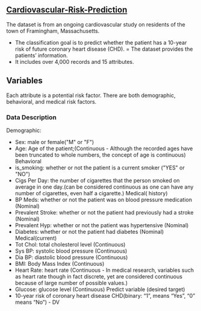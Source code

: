 ## [Cardiovascular-Risk-Prediction](https://github.com/Himanshut504/Cardiovascular-Risk-Prediction/files/8323189/Cardiovascular.Risk.Prediction.Document.pdf)

The dataset is from an ongoing cardiovascular study on residents of the town of Framingham, Massachusetts.

- The classification goal is to predict whether the patient has a 10-year risk of future coronary heart disease (CHD).
= The dataset provides the patients’ information.
- It includes over 4,000 records and 15 attributes.

## Variables
Each attribute is a potential risk factor. There are both demographic, behavioral, and medical risk factors.

### Data Description
Demographic:
-  Sex: male or female("M" or "F")
-  Age: Age of the patient;(Continuous - Although the recorded ages have been truncated to
whole numbers, the concept of age is continuous)
Behavioral
-  is_smoking: whether or not the patient is a current smoker ("YES" or "NO")
-  Cigs Per Day: the number of cigarettes that the person smoked on average in one day.(can be
considered continuous as one can have any number of cigarettes, even half a cigarette.)
Medical( history)
-  BP Meds: whether or not the patient was on blood pressure medication (Nominal)
-  Prevalent Stroke: whether or not the patient had previously had a stroke (Nominal)
-  Prevalent Hyp: whether or not the patient was hypertensive (Nominal)
-  Diabetes: whether or not the patient had diabetes (Nominal)
Medical(current)
-  Tot Chol: total cholesterol level (Continuous)
-  Sys BP: systolic blood pressure (Continuous)
-  Dia BP: diastolic blood pressure (Continuous)
-  BMI: Body Mass Index (Continuous)
-  Heart Rate: heart rate (Continuous - In medical research, variables such as heart rate though in
fact discrete, yet are considered continuous because of large number of possible values.)
-  Glucose: glucose level (Continuous)
Predict variable (desired target)
-  10-year risk of coronary heart disease CHD(binary: “1”, means “Yes”, “0” means “No”) -
DV
